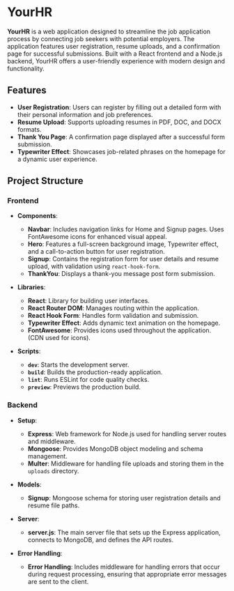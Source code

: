 # YourHR

**YourHR** is a web application designed to streamline the job application process by connecting job seekers with potential employers. The application features user registration, resume uploads, and a confirmation page for successful submissions. Built with a React frontend and a Node.js backend, YourHR offers a user-friendly experience with modern design and functionality.

## Features

- **User Registration**: Users can register by filling out a detailed form with their personal information and job preferences.
- **Resume Upload**: Supports uploading resumes in PDF, DOC, and DOCX formats.
- **Thank You Page**: A confirmation page displayed after a successful form submission.
- **Typewriter Effect**: Showcases job-related phrases on the homepage for a dynamic user experience.

## Project Structure

### Frontend

- **Components**:
  - **Navbar**: Includes navigation links for Home and Signup pages. Uses FontAwesome icons for enhanced visual appeal.
  - **Hero**: Features a full-screen background image, Typewriter effect, and a call-to-action button for user registration.
  - **Signup**: Contains the registration form for user details and resume upload, with validation using `react-hook-form`.
  - **ThankYou**: Displays a thank-you message post form submission.

- **Libraries**:
  - **React**: Library for building user interfaces.
  - **React Router DOM**: Manages routing within the application.
  - **React Hook Form**: Handles form validation and submission.
  - **Typewriter Effect**: Adds dynamic text animation on the homepage.
  - **FontAwesome**: Provides icons used throughout the application. (CDN used for icons).

- **Scripts**:
  - **`dev`**: Starts the development server.
  - **`build`**: Builds the production-ready application.
  - **`lint`**: Runs ESLint for code quality checks.
  - **`preview`**: Previews the production build.

### Backend

- **Setup**:
  - **Express**: Web framework for Node.js used for handling server routes and middleware.
  - **Mongoose**: Provides MongoDB object modeling and schema management.
  - **Multer**: Middleware for handling file uploads and storing them in the `uploads` directory.

- **Models**:
  - **Signup**: Mongoose schema for storing user registration details and resume file paths.

- **Server**:
  - **server.js**: The main server file that sets up the Express application, connects to MongoDB, and defines the API routes.

- **Error Handling**:
  - **Error Handling**: Includes middleware for handling errors that occur during request processing, ensuring that appropriate error messages are sent to the client.
